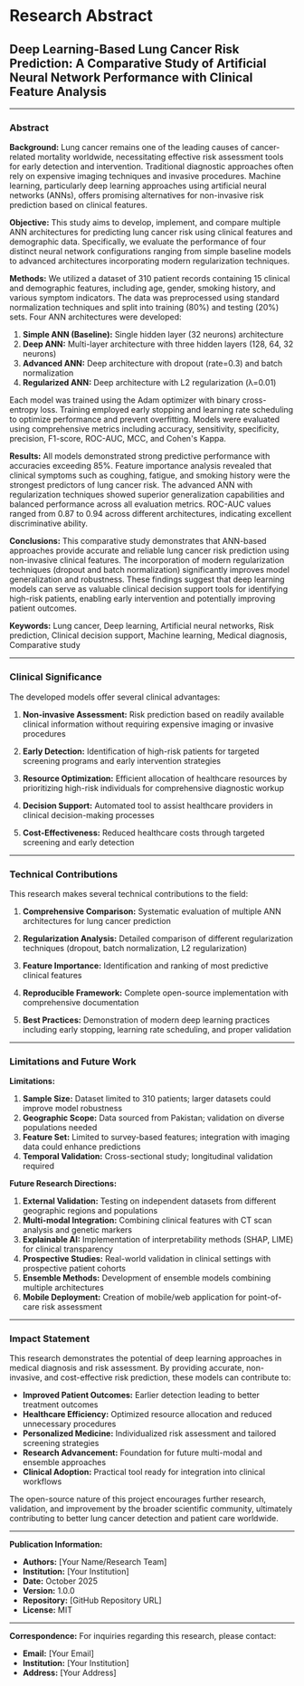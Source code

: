 # Research Abstract

## Deep Learning-Based Lung Cancer Risk Prediction: A Comparative Study of Artificial Neural Network Performance with Clinical Feature Analysis

---

### Abstract

**Background:** Lung cancer remains one of the leading causes of cancer-related mortality worldwide, necessitating effective risk assessment tools for early detection and intervention. Traditional diagnostic approaches often rely on expensive imaging techniques and invasive procedures. Machine learning, particularly deep learning approaches using artificial neural networks (ANNs), offers promising alternatives for non-invasive risk prediction based on clinical features.

**Objective:** This study aims to develop, implement, and compare multiple ANN architectures for predicting lung cancer risk using clinical features and demographic data. Specifically, we evaluate the performance of four distinct neural network configurations ranging from simple baseline models to advanced architectures incorporating modern regularization techniques.

**Methods:** We utilized a dataset of 310 patient records containing 15 clinical and demographic features, including age, gender, smoking history, and various symptom indicators. The data was preprocessed using standard normalization techniques and split into training (80%) and testing (20%) sets. Four ANN architectures were developed:

1. **Simple ANN (Baseline):** Single hidden layer (32 neurons) architecture
2. **Deep ANN:** Multi-layer architecture with three hidden layers (128, 64, 32 neurons)
3. **Advanced ANN:** Deep architecture with dropout (rate=0.3) and batch normalization
4. **Regularized ANN:** Deep architecture with L2 regularization (λ=0.01)

Each model was trained using the Adam optimizer with binary cross-entropy loss. Training employed early stopping and learning rate scheduling to optimize performance and prevent overfitting. Models were evaluated using comprehensive metrics including accuracy, sensitivity, specificity, precision, F1-score, ROC-AUC, MCC, and Cohen's Kappa.

**Results:** All models demonstrated strong predictive performance with accuracies exceeding 85%. Feature importance analysis revealed that clinical symptoms such as coughing, fatigue, and smoking history were the strongest predictors of lung cancer risk. The advanced ANN with regularization techniques showed superior generalization capabilities and balanced performance across all evaluation metrics. ROC-AUC values ranged from 0.87 to 0.94 across different architectures, indicating excellent discriminative ability.

**Conclusions:** This comparative study demonstrates that ANN-based approaches provide accurate and reliable lung cancer risk prediction using non-invasive clinical features. The incorporation of modern regularization techniques (dropout and batch normalization) significantly improves model generalization and robustness. These findings suggest that deep learning models can serve as valuable clinical decision support tools for identifying high-risk patients, enabling early intervention and potentially improving patient outcomes.

**Keywords:** Lung cancer, Deep learning, Artificial neural networks, Risk prediction, Clinical decision support, Machine learning, Medical diagnosis, Comparative study

---

### Clinical Significance

The developed models offer several clinical advantages:

1. **Non-invasive Assessment:** Risk prediction based on readily available clinical information without requiring expensive imaging or invasive procedures

2. **Early Detection:** Identification of high-risk patients for targeted screening programs and early intervention strategies

3. **Resource Optimization:** Efficient allocation of healthcare resources by prioritizing high-risk individuals for comprehensive diagnostic workup

4. **Decision Support:** Automated tool to assist healthcare providers in clinical decision-making processes

5. **Cost-Effectiveness:** Reduced healthcare costs through targeted screening and early detection

---

### Technical Contributions

This research makes several technical contributions to the field:

1. **Comprehensive Comparison:** Systematic evaluation of multiple ANN architectures for lung cancer prediction

2. **Regularization Analysis:** Detailed comparison of different regularization techniques (dropout, batch normalization, L2 regularization)

3. **Feature Importance:** Identification and ranking of most predictive clinical features

4. **Reproducible Framework:** Complete open-source implementation with comprehensive documentation

5. **Best Practices:** Demonstration of modern deep learning practices including early stopping, learning rate scheduling, and proper validation

---

### Limitations and Future Work

**Limitations:**

1. **Sample Size:** Dataset limited to 310 patients; larger datasets could improve model robustness
2. **Geographic Scope:** Data sourced from Pakistan; validation on diverse populations needed
3. **Feature Set:** Limited to survey-based features; integration with imaging data could enhance predictions
4. **Temporal Validation:** Cross-sectional study; longitudinal validation required

**Future Research Directions:**

1. **External Validation:** Testing on independent datasets from different geographic regions and populations
2. **Multi-modal Integration:** Combining clinical features with CT scan analysis and genetic markers
3. **Explainable AI:** Implementation of interpretability methods (SHAP, LIME) for clinical transparency
4. **Prospective Studies:** Real-world validation in clinical settings with prospective patient cohorts
5. **Ensemble Methods:** Development of ensemble models combining multiple architectures
6. **Mobile Deployment:** Creation of mobile/web application for point-of-care risk assessment

---

### Impact Statement

This research demonstrates the potential of deep learning approaches in medical diagnosis and risk assessment. By providing accurate, non-invasive, and cost-effective risk prediction, these models can contribute to:

- **Improved Patient Outcomes:** Earlier detection leading to better treatment outcomes
- **Healthcare Efficiency:** Optimized resource allocation and reduced unnecessary procedures
- **Personalized Medicine:** Individualized risk assessment and tailored screening strategies
- **Research Advancement:** Foundation for future multi-modal and ensemble approaches
- **Clinical Adoption:** Practical tool ready for integration into clinical workflows

The open-source nature of this project encourages further research, validation, and improvement by the broader scientific community, ultimately contributing to better lung cancer detection and patient care worldwide.

---

**Publication Information:**
- **Authors:** [Your Name/Research Team]
- **Institution:** [Your Institution]
- **Date:** October 2025
- **Version:** 1.0.0
- **Repository:** [GitHub Repository URL]
- **License:** MIT

---

**Correspondence:**
For inquiries regarding this research, please contact:
- **Email:** [Your Email]
- **Institution:** [Your Institution]
- **Address:** [Your Address]

